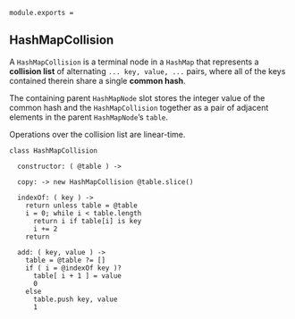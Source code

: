     module.exports =




## HashMapCollision

A `HashMapCollision` is a terminal node in a `HashMap` that represents a
**collision list** of alternating `... key, value, ...` pairs, where all of the
keys contained therein share a single  **common hash**.

The containing parent `HashMapNode` slot stores the integer value of the common
hash and the `HashMapCollision` together as a pair of adjacent elements in the
parent `HashMapNode`’s `table`.

Operations over the collision list are linear-time.

    class HashMapCollision

      constructor: ( @table ) ->

      copy: -> new HashMapCollision @table.slice()

      indexOf: ( key ) ->
        return unless table = @table
        i = 0; while i < table.length
          return i if table[i] is key
          i += 2
        return

      add: ( key, value ) ->
        table = @table ?= []
        if ( i = @indexOf key )?
          table[ i + 1 ] = value
          0
        else
          table.push key, value
          1
